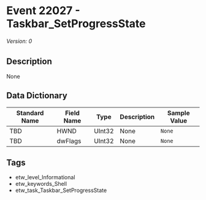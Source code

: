 # Event 22027 - Taskbar_SetProgressState
###### Version: 0

## Description
None

## Data Dictionary
|Standard Name|Field Name|Type|Description|Sample Value|
|---|---|---|---|---|
|TBD|HWND|UInt32|None|`None`|
|TBD|dwFlags|UInt32|None|`None`|

## Tags
* etw_level_Informational
* etw_keywords_Shell
* etw_task_Taskbar_SetProgressState